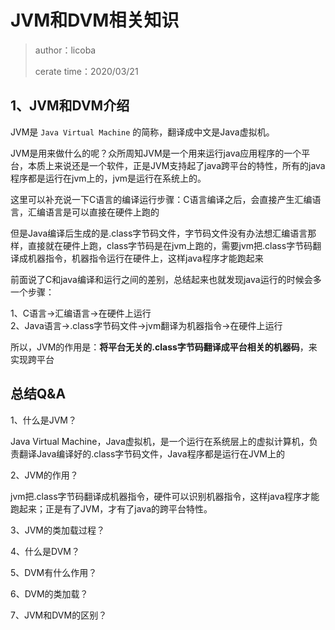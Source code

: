 # JVM和DVM相关知识
>author：licoba
>
>cerate time：2020/03/21

## 1、JVM和DVM介绍

JVM是 `Java Virtual Machine` 的简称，翻译成中文是Java虚拟机。

JVM是用来做什么的呢？众所周知JVM是一个用来运行java应用程序的一个平台，本质上来说还是一个软件，正是JVM支持起了java跨平台的特性，所有的java程序都是运行在jvm上的，jvm是运行在系统上的。


这里可以补充说一下C语言的编译运行步骤：C语言编译之后，会直接产生汇编语言，汇编语言是可以直接在硬件上跑的


但是Java编译后生成的是.class字节码文件，字节码文件没有办法想汇编语言那样，直接就在硬件上跑，class字节码是在jvm上跑的，需要jvm把.class字节码翻译成机器指令，机器指令运行在硬件上，这样java程序才能跑起来

前面说了C和java编译和运行之间的差别，总结起来也就发现java运行的时候会多一个步骤：

1、C语言->汇编语言->在硬件上运行<br>
2、Java语言->.class字节码文件->jvm翻译为机器指令->在硬件上运行<br>


所以，JVM的作用是：**将平台无关的.class字节码翻译成平台相关的机器码**，来实现跨平台

## 总结Q&A
1、什么是JVM？

Java Virtual Machine，Java虚拟机，是一个运行在系统层上的虚拟计算机，负责翻译Java编译好的.class字节码文件，Java程序都是运行在JVM上的

2、JVM的作用？

jvm把.class字节码翻译成机器指令，硬件可以识别机器指令，这样java程序才能跑起来；正是有了JVM，才有了java的跨平台特性。

3、JVM的类加载过程？


4、什么是DVM？


5、DVM有什么作用？


6、DVM的类加载？


7、JVM和DVM的区别？